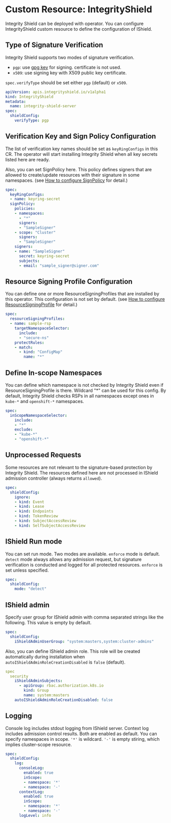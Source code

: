 

# Custom Resource: IntegrityShield

Integrity Shield can be deployed with operator. You can configure IntegrityShield custom resource to define the configuration of IShield.

## Type of Signature Verification

Integrity Shield supports two modes of signature verification.
- `pgp`: use [gpg key](https://www.gnupg.org/index.html) for signing. certificate is not used.
- `x509`: use signing key with X509 public key certificate.

`spec.verifyType` should be set either `pgp` (default) or `x509`.

```yaml
apiVersion: apis.integrityshield.io/v1alpha1
kind: IntegrityShield
metadata:
  name: integrity-shield-server
spec:
  shieldConfig:
    verifyType: pgp
```

<!-- ## Enable Helm plugin

You can enable Helm plugin to support verification of Helm provenance and integrity (https://helm.sh/docs/topics/provenance/). By enabling this, Helm package installation is verified with its provenance file.

```yaml
spec:
  shieldConfig:
    policy:
      plugin:
      - name: helm
        enabled: false
``` -->

## Verification Key and Sign Policy Configuration

The list of verification key names should be set as `keyRingConfigs` in this CR.
The operator will start installing Integrity Shield when all key secrets listed here are ready.

Also, you can set SignPolicy here.
This policy defines signers that are allowed to create/update resources with their signature in some namespaces.
(see [How to configure SignPolicy](README_CONFIG_SIGNER_POLICY.md) for detail.)

```yaml
spec:
  keyRingConfigs:
  - name: keyring-secret
  signPolicy:
    policies:
    - namespaces:
      - "*"
      signers:
      - "SampleSigner"
    - scope: "Cluster"
      signers:
      - "SampleSigner"
    signers:
    - name: "SampleSigner"
      secret: keyring-secret
      subjects:
      - email: "sample_signer@signer.com"
```

## Resource Signing Profile Configuration
You can define one or more ResourceSigningProfiles that are installed by this operator.
This configuration is not set by default.
(see [How to configure ResourceSigningProfile](README_FOR_RESOURCE_PROTECTION_PROFILE.md) for detail.)

```yaml
spec:
  resourceSigningProfiles:
  - name: sample-rsp
    targetNamespaceSelector:
      include:
      - "secure-ns"
    protectRules:
    - match:
      - kind: "ConfigMap"
        name: "*"
```

## Define In-scope Namespaces
You can define which namespace is not checked by Integrity Shield even if ResourceSigningProfile is there.
Wildcard "*" can be used for this config. By default, Integrity Shield checks RSPs in all namespaces except ones in `kube-*` and `openshift-*` namespaces.

```yaml
spec:
  inScopeNamespaceSelector:
    include:
    - "*"
    exclude:
    - "kube-*"
    - "openshift-*"
```

## Unprocessed Requests
Some resources are not relevant to the signature-based protection by Integrity Shield.
The resources defined here are not processed in IShield admission controller (always returns `allowed`).

```yaml
spec:
  shieldConfig:
    ignore:
    - kind: Event
    - kind: Lease
    - kind: Endpoints
    - kind: TokenReview
    - kind: SubjectAccessReview
    - kind: SelfSubjectAccessReview
```

## IShield Run mode
You can set run mode. Two modes are available. `enforce` mode is default. `detect` mode always allows any admission request, but signature verification is conducted and logged for all protected resources. `enforce` is set unless specified.

```yaml
spec:
  shieldConfig:
    mode: "detect"
```

<!-- ## Install on OpenShift

When deploying OpenShift cluster, this should be set `true` (default). Then, SecurityContextConstratint (SCC) will be deployed automatically during installation. For IKS or Minikube, this should be set to `false`.

```yaml
spec:
  globalConfig:
    openShift: true
``` -->

## IShield admin

Specify user group for IShield admin with comma separated strings like the following. This value is empty by default.

```yaml
spec:
  shieldConfig:
    iShieldAdminUserGroup: "system:masters,system:cluster-admins"
```

Also, you can define IShield admin role. This role will be created automatically during installation when `autoIShieldAdminRoleCreationDisabled` is `false` (default).

```yaml
spec
  security
    iShieldAdminSubjects:
      - apiGroup: rbac.authorization.k8s.io
        kind: Group
        name: system:masters
    autoIShieldAdminRoleCreationDisabled: false
```

<!-- 
## Webhook configuration

You can specify webhook filter configuration for processing requests in IShield. As default, all requests for namespaced resources and selected cluster-scope resources are forwarded to IShield. If you want to protect a resource by IShield, it must be covered with this filter condition.

```yaml
spec:
  webhookNamespacedResource:
    apiGroups: ["*"]
    apiVersions: ["*"]
    resources: ["*"]
  webhookClusterResource:
    apiGroups: ["*"]
    apiVersions: ["*"]
    resources:
    - podsecuritypolicies
    - clusterrolebindings
    - clusterroles
``` -->

## Logging

Console log includes stdout logging from IShield server. Context log includes admission control results. Both are enabled as default. You can specify namespaces in scope. `'*'` is wildcard. `'-'` is empty stiring, which implies cluster-scope resource.
```yaml
spec:
  shieldConfig:
    log:
      consoleLog:
        enabled: true
        inScope:
        - namespace: '*'
        - namespace: '-'
      contextLog:
        enabled: true
        inScope:
        - namespace: '*'
        - namespace: '-'
      logLevel: info
```

